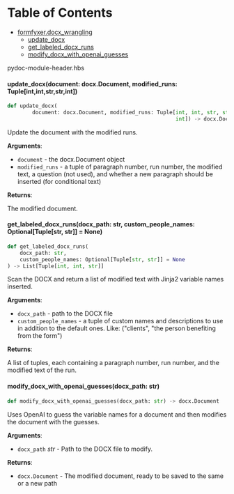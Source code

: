 # Table of Contents

* [formfyxer.docx\_wrangling](#formfyxer.docx_wrangling)
  * [update\_docx](#formfyxer.docx_wrangling.update_docx)
  * [get\_labeled\_docx\_runs](#formfyxer.docx_wrangling.get_labeled_docx_runs)
  * [modify\_docx\_with\_openai\_guesses](#formfyxer.docx_wrangling.modify_docx_with_openai_guesses)

pydoc-module-header.hbs<a id="formfyxer.docx_wrangling.update_docx"></a>

#### update\_docx(document: docx.Document, modified\_runs: Tuple[int,int,str,str,int])

```python
def update_docx(
        document: docx.Document, modified_runs: Tuple[int, int, str, str,
                                                      int]) -> docx.Document
```

Update the document with the modified runs.

**Arguments**:

- `document` - the docx.Document object
- `modified_runs` - a tuple of paragraph number, run number, the modified text, a question (not used), and whether a new paragraph should be inserted (for conditional text)
  

**Returns**:

  The modified document.

<a id="formfyxer.docx_wrangling.get_labeled_docx_runs"></a>

#### get\_labeled\_docx\_runs(docx\_path: str, custom\_people\_names: Optional[Tuple[str, str]] = None)

```python
def get_labeled_docx_runs(
    docx_path: str,
    custom_people_names: Optional[Tuple[str, str]] = None
) -> List[Tuple[int, int, str]]
```

Scan the DOCX and return a list of modified text with Jinja2 variable names inserted.

**Arguments**:

- `docx_path` - path to the DOCX file
- `custom_people_names` - a tuple of custom names and descriptions to use in addition to the default ones. Like: (&quot;clients&quot;, &quot;the person benefiting from the form&quot;)
  

**Returns**:

  A list of tuples, each containing a paragraph number, run number, and the modified text of the run.

<a id="formfyxer.docx_wrangling.modify_docx_with_openai_guesses"></a>

#### modify\_docx\_with\_openai\_guesses(docx\_path: str)

```python
def modify_docx_with_openai_guesses(docx_path: str) -> docx.Document
```

Uses OpenAI to guess the variable names for a document and then modifies the document with the guesses.

**Arguments**:

- `docx_path` _str_ - Path to the DOCX file to modify.
  

**Returns**:

- `docx.Document` - The modified document, ready to be saved to the same or a new path

